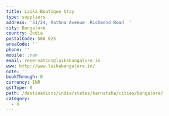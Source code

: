 ```yaml
---
title: Laika Boutique Stay
type: suppliers
address: '51/24, Rathna Avenue  Richmond Road  '
city: Bangalore
country: India
postalCode: 560 025
areaCode: ''
phone: ''
mobile: .nan
email: reservation@laikabangalore.in
www: http://www.laikabangalore.in/
note: ''
bookThrough: 0
currency: INR
gstType: 0
path: /destinations/india/states/karnataka/cities/bangalore/
category:
  - H
---
```


